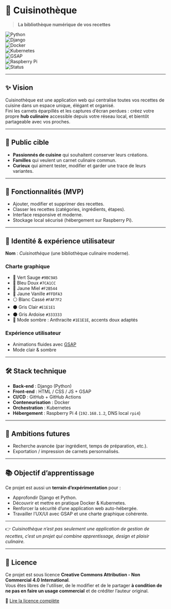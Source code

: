 # 🍳 Cuisinothèque  

> **La bibliothèque numérique de vos recettes**  

  
![Python](https://img.shields.io/badge/Python-3.10-blue?logo=python&logoColor=white)  
![Django](https://img.shields.io/badge/Django-5.0-092E20?logo=django&logoColor=white)  
![Docker](https://img.shields.io/badge/Docker-Containerization-2496ED?logo=docker&logoColor=white)  
![Kubernetes](https://img.shields.io/badge/Kubernetes-Orchestration-326CE5?logo=kubernetes&logoColor=white)  
![GSAP](https://img.shields.io/badge/GSAP-Animations-88CE02?logo=greensock&logoColor=white)  
![Raspberry Pi](https://img.shields.io/badge/Raspberry%20Pi-4B-C51A4A?logo=raspberrypi&logoColor=white)  
![Status](https://img.shields.io/badge/Status-En%20développement-orange)   


---

## ✨ Vision  
Cuisinothèque est une application web qui centralise toutes vos recettes de cuisine dans un espace unique, élégant et organisé.  
Fini les carnets éparpillés et les captures d’écran perdues : créez votre propre **hub culinaire** accessible depuis votre réseau local, et bientôt partageable avec vos proches.  

---

## 👥 Public cible  
- **Passionnés de cuisine** qui souhaitent conserver leurs créations.  
- **Familles** qui veulent un carnet culinaire commun.  
- **Curieux** qui aiment tester, modifier et garder une trace de leurs variantes.  

---

## 🔑 Fonctionnalités (MVP)  
- Ajouter, modifier et supprimer des recettes.  
- Classer les recettes (catégories, ingrédients, étapes).  
- Interface responsive et moderne.  
- Stockage local sécurisé (hébergement sur Raspberry Pi).  

---

## 🎨 Identité & expérience utilisateur  

**Nom** : *Cuisinothèque* (une bibliothèque culinaire moderne).  

### Charte graphique  
- 🌿 Vert Sauge `#9BC9A5`  
- 🔵 Bleu Doux `#7CA1CC`  
- 🍯 Jaune Miel `#F2B544`  
- 🍦 Jaune Vanille `#FFDFA3`  
- ⚪ Blanc Cassé `#FAF7F2`  
- ⚫ Gris Clair `#E1E1E1`  
- 🌑 Gris Ardoise `#333333`  
- 🌙 Mode sombre : Anthracite `#1E1E1E`, accents doux adaptés  

### Expérience utilisateur  
- Animations fluides avec [GSAP](https://greensock.com/gsap/)  
- Mode clair & sombre  

---

## 🛠️ Stack technique  
- **Back-end** : Django (Python)  
- **Front-end** : HTML / CSS / JS + GSAP  
- **CI/CD** : GitHub + GitHub Actions  
- **Conteneurisation** : Docker  
- **Orchestration** : Kubernetes  
- **Hébergement** : Raspberry Pi 4 (`192.168.1.2`, DNS local `rpi4`)  

---

## 🚀 Ambitions futures  
- Recherche avancée (par ingrédient, temps de préparation, etc.).  
- Exportation / impression de carnets personnalisés.  

---

## 📚 Objectif d’apprentissage  
Ce projet est aussi un **terrain d’expérimentation** pour :  
- Approfondir Django et Python.  
- Découvrir et mettre en pratique Docker & Kubernetes.  
- Renforcer la sécurité d’une application web auto-hébergée.  
- Travailler l’UX/UI avec GSAP et une charte graphique cohérente.  

---

👉 *Cuisinothèque n’est pas seulement une application de gestion de recettes, c’est un projet qui combine apprentissage, design et plaisir culinaire.*  

---

## 📝 Licence

Ce projet est sous licence **Creative Commons Attribution - Non Commercial 4.0 International**.  
Vous êtes libres de l'utiliser, de le modifier et de le partager **à condition de ne pas en faire un usage commercial** et de créditer l’auteur original.

📄 [Lire la licence complète](https://creativecommons.org/licenses/by-nc/4.0/)
